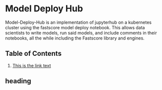 # Model Deploy Hub

Model-Deploy-Hub is an implementation of jupyterhub on a kubernetes cluster
using the fastscore model deploy notebook.  This allows data scientists to
write models, run said models, and include comments in their notebooks, all
the while including the Fastscore library and engines.

## Table of Contents
1. [This is the link text](#headin)

## heading<a name="headin"></a>